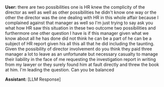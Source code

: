 **User:**
there are two possibilities one is HR knew the complicity of the director as well as well as other possibilities he didn't know one way or the other the director was the one dealing with HR in this whole affair because I complained against that manager as well so I'm just trying to say ask you what how HR saw this situation in these two outcome two possibilities and furthermore one other question I have is if this manager given what we know about all he has done did not think he can be a part of he can be a subject of HR report given his all this all that he did including the taunting. Given the possibility of director involvement do you think they paid three manager a lot to leave as an unfortunate but necessary casualty to manage their liability in the face of me requesting the investigation report in writing from my lawyer or they surely found him at fault directly and threw the book at him. I'm leading the question. Can you be balanced 

**Assistant:**
[LLM Response]

